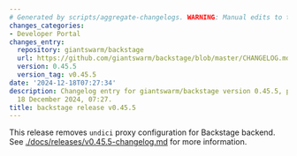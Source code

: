 ```yaml
---
# Generated by scripts/aggregate-changelogs. WARNING: Manual edits to this files will be overwritten.
changes_categories:
- Developer Portal
changes_entry:
  repository: giantswarm/backstage
  url: https://github.com/giantswarm/backstage/blob/master/CHANGELOG.md#0455---2024-12-18
  version: 0.45.5
  version_tag: v0.45.5
date: '2024-12-18T07:27:34'
description: Changelog entry for giantswarm/backstage version 0.45.5, published on
  18 December 2024, 07:27.
title: backstage release v0.45.5
---
```


This release removes `undici` proxy configuration for Backstage backend.
See [./docs/releases/v0.45.5-changelog.md](./docs/releases/v0.45.5-changelog.md) for more information.

